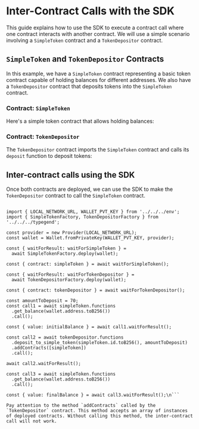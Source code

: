 # Inter-Contract Calls with the SDK

This guide explains how to use the SDK to execute a contract call where one contract interacts with another contract. We will use a simple scenario involving a `SimpleToken` contract and a `TokenDepositor` contract.

## `SimpleToken` and `TokenDepositor` Contracts

In this example, we have a `SimpleToken` contract representing a basic token contract capable of holding balances for different addresses. We also have a `TokenDepositor` contract that deposits tokens into the `SimpleToken` contract.

### Contract: `SimpleToken`

Here's a simple token contract that allows holding balances:

<!-- SNIPPET FILE ERROR: File not found '../../docs/sway/simple-token/src/main.sw' -->

### Contract: `TokenDepositor`

The `TokenDepositor` contract imports the `SimpleToken` contract and calls its `deposit` function to deposit tokens:

<!-- SNIPPET FILE ERROR: File not found '../../docs/sway/token-depositor/src/main.sw' -->

## Inter-contract calls using the SDK

Once both contracts are deployed, we can use the SDK to make the `TokenDepositor` contract to call the `SimpleToken` contract.

```ts\nimport { Provider, Wallet } from 'fuels';

import { LOCAL_NETWORK_URL, WALLET_PVT_KEY } from '../../../env';
import { SimpleTokenFactory, TokenDepositorFactory } from '../../../typegend';

const provider = new Provider(LOCAL_NETWORK_URL);
const wallet = Wallet.fromPrivateKey(WALLET_PVT_KEY, provider);

const { waitForResult: waitForSimpleToken } =
  await SimpleTokenFactory.deploy(wallet);

const { contract: simpleToken } = await waitForSimpleToken();

const { waitForResult: waitForTokenDepositor } =
  await TokenDepositorFactory.deploy(wallet);

const { contract: tokenDepositor } = await waitForTokenDepositor();

const amountToDeposit = 70;
const call1 = await simpleToken.functions
  .get_balance(wallet.address.toB256())
  .call();

const { value: initialBalance } = await call1.waitForResult();

const call2 = await tokenDepositor.functions
  .deposit_to_simple_token(simpleToken.id.toB256(), amountToDeposit)
  .addContracts([simpleToken])
  .call();

await call2.waitForResult();

const call3 = await simpleToken.functions
  .get_balance(wallet.address.toB256())
  .call();

const { value: finalBalance } = await call3.waitForResult();\n```

Pay attention to the method `addContracts` called by the `TokenDepositor` contract. This method accepts an array of instances of deployed contracts. Without calling this method, the inter-contract call will not work.
